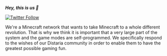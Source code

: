 _**Hey, this is us 👋**_

[![Twitter Follow](https://img.shields.io/twitter/follow/DistariaNetwork?color=1DA1F2&logo=twitter&style=for-the-badge)](https://twitter.com/intent/follow?original_referer=https%3A%2F%2Fgithub.com%2DistariaNetwork&screen_name=DistariaNetwork)

We're a Minecraft network that wants to take Minecraft to a whole different revolution. That is why we think it is important that a very large part of the system and the game modes are self-programmed. We specifically respond to the wishes of our Distaria community in order to enable them to have the greatest possible gaming fun.